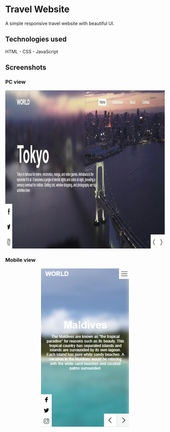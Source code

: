 # Travel Website

A simple responsive travel website with beautiful UI.

## Technologies used

HTML - CSS - JavaScript

## Screenshots

### PC view
<p align="center">
  <img src="assets/desktop.gif" height="500em" />
</p>

### Mobile view
<p align="center">
  <img src="assets/mobile.gif" height="500em" />
</p>



